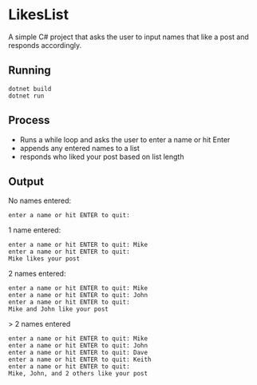 # LikesList
A simple C# project that asks the user to input names that like a post and responds accordingly.

## Running
```
dotnet build
dotnet run
```
## Process
* Runs a while loop and asks the user to enter a name or hit Enter
* appends any entered names to a list
* responds who liked your post based on list length

## Output
No names entered: 
```
enter a name or hit ENTER to quit:

```
1 name entered:
```
enter a name or hit ENTER to quit: Mike
enter a name or hit ENTER to quit:
Mike likes your post
```
2 names entered:
```
enter a name or hit ENTER to quit: Mike
enter a name or hit ENTER to quit: John
enter a name or hit ENTER to quit: 
Mike and John like your post
```
\> 2 names entered
```
enter a name or hit ENTER to quit: Mike
enter a name or hit ENTER to quit: John
enter a name or hit ENTER to quit: Dave
enter a name or hit ENTER to quit: Keith
enter a name or hit ENTER to quit: 
Mike, John, and 2 others like your post
```